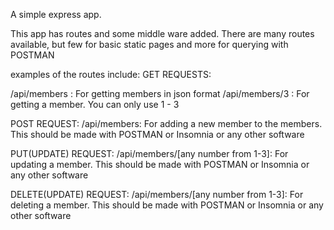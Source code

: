 A simple express app.

This app has routes and some middle ware added.
There are many routes available, but few for basic static pages and more for querying with POSTMAN 


examples of the routes include:
GET REQUESTS:

/api/members : For getting members in json format
/api/members/3 : For getting a member. You can only use 1 - 3

POST REQUEST:
/api/members: For adding a new member to the members. This should be made with POSTMAN or Insomnia or any other software

PUT(UPDATE) REQUEST:
/api/members/[any number from 1-3]: For updating a member. This should be made with POSTMAN or Insomnia or any other software

DELETE(UPDATE) REQUEST:
/api/members/[any number from 1-3]: For deleting a member. This should be made with POSTMAN or Insomnia or any other software
